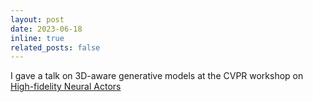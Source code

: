 ```yaml
---
layout: post
date: 2023-06-18
inline: true
related_posts: false
---
```


I gave a talk on 3D-aware generative models at the CVPR workshop
on [High-fidelity Neural Actors](https://hfna-workshop.github.io/)

